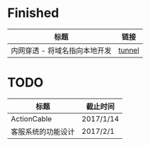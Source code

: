 # Finished
标题 | 链接
----|-----
内网穿透 - 将域名指向本地开发 | [tunnel](https://sunny0425.github.io/my_website/tunnel.html)

# TODO
标题 | 截止时间
-----|-------
ActionCable | 2017/1/14
客服系统的功能设计 | 2017/2/1
